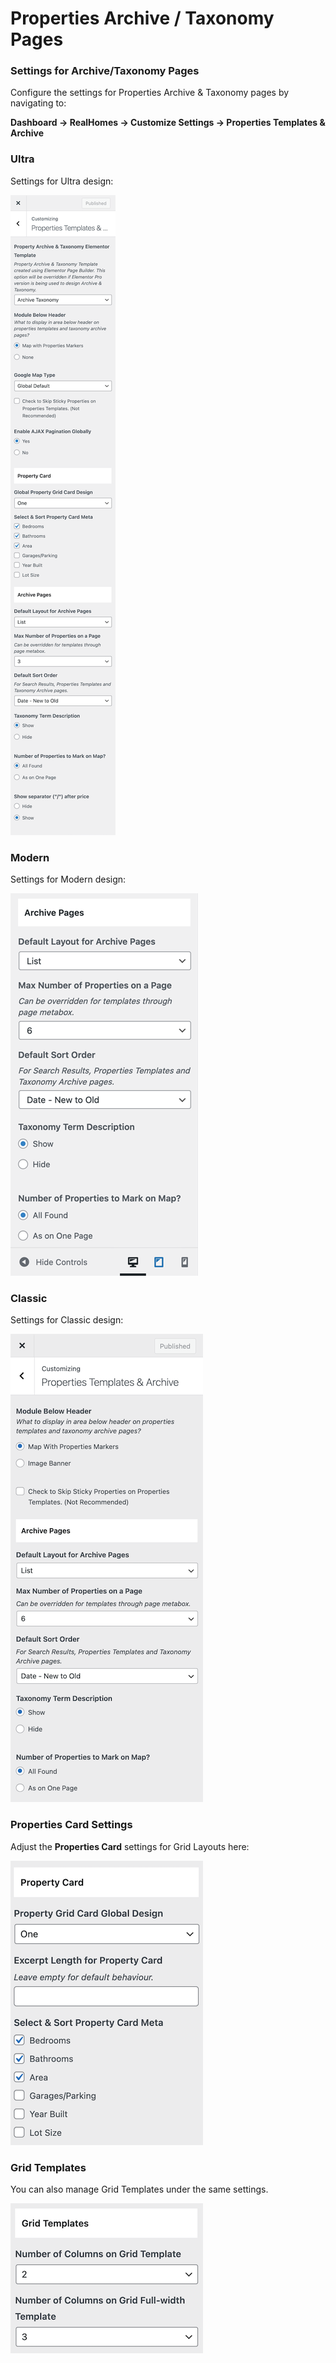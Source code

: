 # Properties Archive / Taxonomy Pages

### **Settings for Archive/Taxonomy Pages**

Configure the settings for Properties Archive & Taxonomy pages by navigating to:

**Dashboard → RealHomes → Customize Settings → Properties Templates & Archive**

### **Ultra**

Settings for Ultra design:

![Ultra Archive/Taxonomy Pages](images/create-pages/properties-listing-archives-ultra.png)

### **Modern**

Settings for Modern design:

![Modern Archive/Taxonomy Pages](images/create-pages/properties-archive-page-settings.png)

### **Classic**

Settings for Classic design:

![Classic Archive/Taxonomy Pages](images/create-pages/properties-templates-archives-classic.png)

### **Properties Card Settings**

Adjust the **Properties Card** settings for Grid Layouts here:

![Properties Card Settings](images/create-pages/properties-card-settings.png)

### **Grid Templates**

You can also manage Grid Templates under the same settings.

![Grid Templates](images/create-pages/grid-templates.png)
